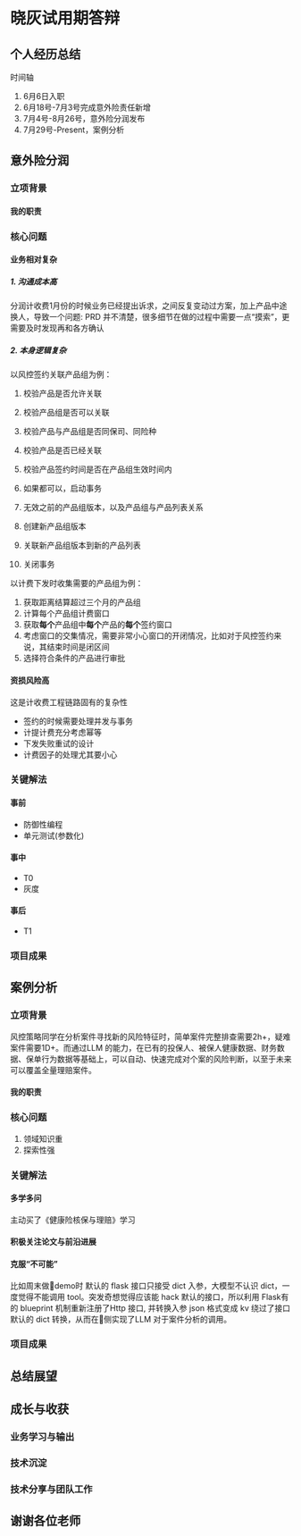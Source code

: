 # 晓灰试用期答辩

## 个人经历总结

时间轴

1. 6月6日入职
2. 6月18号-7月3号完成意外险责任新增
3. 7月4号-8月26号，意外险分润发布
4. 7月29号-Present，案例分析

## 意外险分润

### 立项背景

#### 我的职责

### 核心问题

#### 业务相对复杂

##### 1. 沟通成本高

分润计收费1月份的时候业务已经提出诉求，之间反复变动过方案，加上产品中途换人，导致一个问题: PRD 并不清楚，很多细节在做的过程中需要一点“摸索”，更需要及时发现再和各方确认

##### 2. 本身逻辑复杂

以风控签约关联产品组为例：

1. 校验产品是否允许关联
2. 校验产品组是否可以关联
3. 校验产品与产品组是否同保司、同险种
4. 校验产品是否已经关联
5. 校验产品签约时间是否在产品组生效时间内
6. 如果都可以，启动事务

1. 无效之前的产品组版本，以及产品组与产品列表关系
2. 创建新产品组版本
3. 关联新产品组版本到新的产品列表

8. 关闭事务

以计费下发时收集需要的产品组为例：

1. 获取距离结算超过三个月的产品组
2. 计算每个产品组计费窗口
3. 获取**每个**产品组中**每个**产品的**每个**签约窗口
4. 考虑窗口的交集情况，需要非常小心窗口的开闭情况，比如对于风控签约来说，其结束时间是闭区间
5. 选择符合条件的产品进行审批

#### 资损风险高

这是计收费工程链路固有的复杂性

- 签约的时候需要处理并发与事务
- 计提计费充分考虑幂等
- 下发失败重试的设计
- 计费因子的处理尤其要小心

### 关键解法

#### 事前

- 防御性编程
- 单元测试(参数化)

#### 事中

- T0
- 灰度

#### 事后

- T1

### 项目成果

## 案例分析

### 立项背景

风控策略同学在分析案件寻找新的风险特征时，简单案件完整排查需要2h+，疑难案件需要1D+。而通过LLM 的能力，在已有的投保人、被保人健康数据、财务数据、保单行为数据等基础上，可以自动、快速完成对个案的风险判断，以至于未来可以覆盖全量理赔案件。

#### 我的职责

### 核心问题

1. 领域知识重
2. 探索性强

### 关键解法

#### 多学多问

主动买了《健康险核保与理赔》学习

#### 积极关注论文与前沿进展

#### 克服“不可能”

比如周末做🤖demo时 默认的 flask 接口只接受 dict 入参，大模型不认识 dict，一度觉得不能调用 tool。突发奇想觉得应该能 hack 默认的接口，所以利用 Flask有的 blueprint 机制重新注册了Http 接口, 并转换入参 json 格式变成 kv 绕过了接口默认的 dict 转换，从而在🤖侧实现了LLM 对于案件分析的调用。

### 项目成果

## 总结展望

## 成长与收获

### 业务学习与输出

### 技术沉淀

### 技术分享与团队工作

## 谢谢各位老师